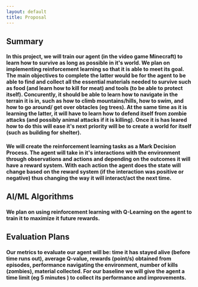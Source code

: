 ```yaml
---
layout: default 
title: Proposal
---
```

## Summary  
#### In this project, we will train our agent (in the video game Minecraft) to learn how to survive as long as possible in it's world. We plan on implementing reinforcement learning so that it is able to meet its goal. The main objectives to complete the latter would be for the agent to be able to find and collect all the essential materials needed to survive such as food (and learn how to kill for meat) and tools (to be able to protect itself). Concurently, it should be able to learn how to navigate in the terrain it is in, such as how to climb mountains/hills, how to swim, and how to go around/ get over obtacles (eg trees). At the same time as it is learning the latter, it will have to learn how to defend itself from zombie attacks (and possibly animal attacks if it is killing). Once it is has leared how to do this will ease it's next priority will be to create a world for itself (such as building for shelter). 
#### We will create the reinforcement learning tasks as a Mark Decision Process. The agent will take in it's interactions with the environment through observations and actions and depending on the outcomes it will have a reward system. With each action the agent does the state will change based on the reward system (if the interaction was positive or negative) thus changing the way it will interact/act the next time.

## AI/ML Algorithms 
#### We plan on using reinforcement learning with Q-Learning on the agent to train it to maximize it future rewards.

## Evaluation Plans 
#### Our metrics to evaluate our agent will be: time it has stayed alive (before time runs out), average Q-value, rewards (point/s) obtained from episodes, performance navigating the environment, number of kills (zombies), material collected. For our baseline we will give the agent a time limit (eg 5 minutes ) to collect its performance and improvements. 
